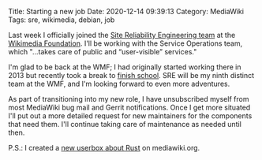 Title: Starting a new job
Date: 2020-12-14 09:39:13
Category: MediaWiki
Tags: sre, wikimedia, debian, job

Last week I officially joined the [Site Reliability Engineering team](https://www.mediawiki.org/wiki/Wikimedia_Site_Reliability_Engineering) at the [Wikimedia Foundation](https://wikimediafoundation.org/). I'll be working with the Service Operations team, which "...takes care of public and “user-visible” services."

I'm glad to be back at the WMF; I had originally started working there in 2013 but recently took a break to [finish school](https://blog.legoktm.com/2020/11/24/legoktm-bs.html). SRE will be my ninth distinct team at the WMF, and I'm looking forward to even more adventures.

As part of transitioning into my new role, I have unsubscribed myself from most MediaWiki bug mail and Gerrit notifications. Once I get more situated I'll put out a more detailed request for new maintainers for the components that need them. I'll continue taking care of maintenance as needed until then.

P.S.: I created a [new userbox about Rust](https://www.mediawiki.org/wiki/Template:User_Rust) on mediawiki.org.
